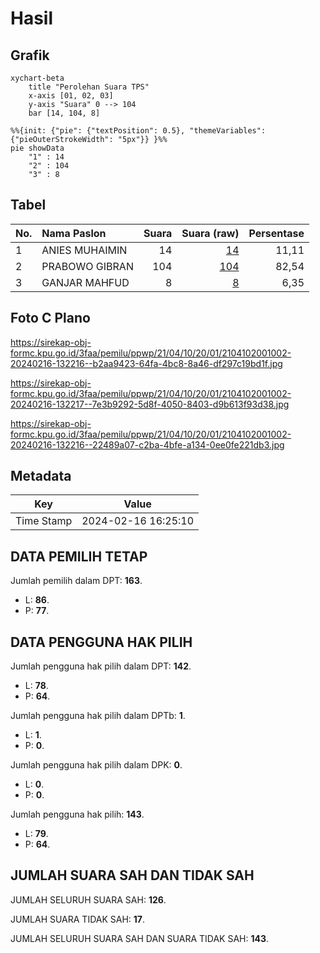 # Hasil

## Grafik

```mermaid
xychart-beta
    title "Perolehan Suara TPS"
    x-axis [01, 02, 03]
    y-axis "Suara" 0 --> 104
    bar [14, 104, 8]
```

```mermaid
%%{init: {"pie": {"textPosition": 0.5}, "themeVariables": {"pieOuterStrokeWidth": "5px"}} }%%
pie showData
    "1" : 14
    "2" : 104
    "3" : 8
```

## Tabel

| No. | Nama Paslon    | Suara | Suara (raw) | Persentase |
|:--- |:-------------- | -----:| -----------:| ----------:|
| 1   | ANIES MUHAIMIN | 14    | [14][p-1]   | 11,11      |
| 2   | PRABOWO GIBRAN | 104   | [104][p-2]  | 82,54      |
| 3   | GANJAR MAHFUD  | 8     | [8][p-3]    | 6,35       |


[p-1]: https://github.com/gigit-pemilu/pemilu-2024-21-kepulauan-riau/blob/main/pilpres/hitung-suara/sub/21-kepulauan-riau/sub/04-lingga/sub/10-kepulauan-posek/sub/2001-busung-panjang/sub/002-tps/sub/paslon-1.txt
[p-2]: https://github.com/gigit-pemilu/pemilu-2024-21-kepulauan-riau/blob/main/pilpres/hitung-suara/sub/21-kepulauan-riau/sub/04-lingga/sub/10-kepulauan-posek/sub/2001-busung-panjang/sub/002-tps/sub/paslon-2.txt
[p-3]: https://github.com/gigit-pemilu/pemilu-2024-21-kepulauan-riau/blob/main/pilpres/hitung-suara/sub/21-kepulauan-riau/sub/04-lingga/sub/10-kepulauan-posek/sub/2001-busung-panjang/sub/002-tps/sub/paslon-3.txt

## Foto C Plano

https://sirekap-obj-formc.kpu.go.id/3faa/pemilu/ppwp/21/04/10/20/01/2104102001002-20240216-132216--b2aa9423-64fa-4bc8-8a46-df297c19bd1f.jpg

https://sirekap-obj-formc.kpu.go.id/3faa/pemilu/ppwp/21/04/10/20/01/2104102001002-20240216-132217--7e3b9292-5d8f-4050-8403-d9b613f93d38.jpg

https://sirekap-obj-formc.kpu.go.id/3faa/pemilu/ppwp/21/04/10/20/01/2104102001002-20240216-132216--22489a07-c2ba-4bfe-a134-0ee0fe221db3.jpg


## Metadata

| Key        | Value               |
| ---------- | ------------------- |
| Time Stamp | 2024-02-16 16:25:10 |


## DATA PEMILIH TETAP

Jumlah pemilih dalam DPT: **163**.
 * L: **86**.
 * P: **77**.

## DATA PENGGUNA HAK PILIH

Jumlah pengguna hak pilih dalam DPT: **142**.
 * L: **78**.
 * P: **64**.

Jumlah pengguna hak pilih dalam DPTb: **1**.
 * L: **1**.
 * P: **0**.

Jumlah pengguna hak pilih dalam DPK: **0**.
 * L: **0**.
 * P: **0**.

Jumlah pengguna hak pilih: **143**.
 * L: **79**.
 * P: **64**.

## JUMLAH SUARA SAH DAN TIDAK SAH

JUMLAH SELURUH SUARA SAH: **126**.

JUMLAH SUARA TIDAK SAH: **17**.

JUMLAH SELURUH SUARA SAH DAN SUARA TIDAK SAH: **143**.


